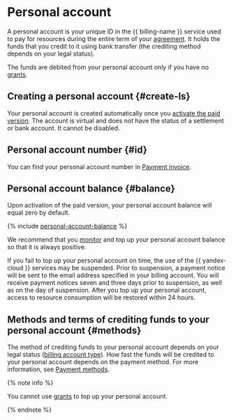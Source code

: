 # Personal account

A personal account is your unique ID in the {{ billing-name }} service used to pay for resources during the entire term of your [agreement](contract.md). It holds the funds that you credit to it using bank transfer (the crediting method depends on your legal status).

The funds are debited from your personal account only if you have no [grants](bonus-account.md).

## Creating a personal account {#create-ls}

Your personal account is created automatically once you [activate the paid version](../operations/activate-commercial.md). The account is virtual and does not have the status of a settlement or bank account. It cannot be disabled.

## Personal account number  {#id}

You can find your personal account number in [Payment invoice](bill.md).

## Personal account balance {#balance}

Upon activation of the paid version, your personal account balance will equal zero by default.

{% include [personal-account-balance](../_includes/personal-account-balance.md) %}


We recommend that you [monitor](../operations/pay-the-bill.md) and top up your personal account balance so that it is always positive.

If you fail to top up your personal account on time, the use of the {{ yandex-cloud }} services may be suspended. Prior to suspension, a payment notice will be sent to the email address specified in your billing account. You will receive payment notices seven and three days prior to suspension, as well as on the day of suspension. After you top up your personal account, access to resource consumption will be restored within 24 hours.

## Methods and terms of crediting funds to your personal account {#methods}

The method of crediting funds to your personal account depends on your legal status ([billing account type](../concepts/billing-account.md#ba-types)). How fast the funds will be credited to your personal account depends on the payment method. For more information, see [Payment methods](../payment/index.md).

{% note info %}

You cannot use [grants](bonus-account.md) to top up your personal account.

{% endnote %}

